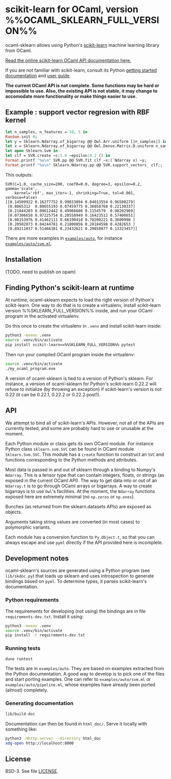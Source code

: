 # scikit-learn for OCaml, version %%OCAML_SKLEARN_FULL_VERSION%%

ocaml-sklearn allows using Python's
[scikit-learn](https://scikit-learn.org/) machine learning library
from OCaml.

[Read the online scikit-learn OCaml API documentation
here.](https://lehy.github.io/ocaml-sklearn/)

If you are not familiar with scikit-learn, consult its Python [getting
started documentation](https://scikit-learn.org/stable/getting_started.html)
and [user guide](https://scikit-learn.org/stable/user_guide.html).

**The current OCaml API is not complete. Some functions may be hard or
impossible to use. Also, the existing API is not stable, it may change
to accomodate more functionality or make things easier to use.**

## Example : support vector regresion with RBF kernel

```ocaml
let n_samples, n_features = 10, 5 in
Random.init 0;
let y = Sklearn.Ndarray.of_bigarray @@ Owl.Arr.uniform [|n_samples|] in
let x = Sklearn.Ndarray.of_bigarray @@ Owl.Dense.Matrix.D.uniform n_samples n_features in
let open Sklearn.Svm in
let clf = SVR.create ~c:1.0 ~epsilon:0.2 () in
Format.printf "%a\n" SVR.pp @@ SVR.fit clf ~x:(`Ndarray x) ~y;
Format.printf "%a\n" Sklearn.Ndarray.pp @@ SVR.support_vectors_ clf;;
```

This outputs:
```
SVR(C=1.0, cache_size=200, coef0=0.0, degree=3, epsilon=0.2, gamma='scale',
    kernel='rbf', max_iter=-1, shrinking=True, tol=0.001, verbose=False)
[[0.14509922 0.16277752 0.99033894 0.84013554 0.96508279]
 [0.8865312  0.80655193 0.07459775 0.36058768 0.22130337]
 [0.21844203 0.09612442 0.49908686 0.1154579  0.98202969]
 [0.07306658 0.97225754 0.20558949 0.16423512 0.57400651]
 [0.08153976 0.41462111 0.66190418 0.70208221 0.3600998 ]
 [0.20502873 0.04244781 0.21800856 0.28184598 0.4282653 ]
 [0.89211037 0.51466381 0.23432621 0.29850877 0.13323457]]
```

There are more examples in
[`examples/auto`](https://github.com/lehy/ocaml-sklearn/blob/master/examples/auto/),
for instance
[`examples/auto/svm.ml`](https://github.com/lehy/ocaml-sklearn/blob/master/examples/auto/svm.ml).

## Installation

(TODO, need to publish on opam)

## Finding Python's scikit-learn at runtime

At runtime, ocaml-sklearn expects to load the right version of
Python's scikit-learn. One way to do that is to create a virtualenv,
install scikit-learn version %%SKLEARN_FULL_VERSION%% inside, and run
your OCaml program in the activated virtualenv.

Do this once to create the virtualenv in `.venv` and install
scikit-learn inside:

```sh
python3 -mvenv .venv
source .venv/bin/activate
pip install scikit-learn==%%SKLEARN_FULL_VERSION%% pytest
```

Then run your compiled OCaml program inside the virtualenv:

```sh
source .venv/bin/activate
./my_ocaml_program.exe
```

A version of ocaml-sklearn is tied to a version of Python's
sklearn. For instance, a version of ocaml-sklearn for Python's
scikit-learn 0.22.2 will refuse to initialize (by throwing an
exception) if scikit-learn's version is not 0.22 (it can be 0.22.1,
0.22.2 or 0.22.2.post1).

## API

We attempt to bind all of scikit-learn's APIs. However, not all of the
APIs are currently tested, and some are probably hard to use or
unusable at the moment.

Each Python module or class gets its own OCaml module. For instance
Python class `sklearn.svm.SVC` can be found in OCaml module
`Sklearn.Svm.SVC`. This module has a `create` function to construct an
`SVC` and functions corresponding to the Python methods and
attributes.

Most data is passed in and out of sklearn through a binding to Numpy's
`Ndarray`. This is a tensor type that can contain integers, floats, or
strings (as exposed in the current OCaml API). The way to get data
into or out of an `Ndarray.t` is to go through OCaml arrays or
bigarrays. A way to create bigarrays is to use `Owl`'s facilities. At
the moment, the `Ndarray` functions exposed here are extremely minimal
(no `np.zeros` or `np.ones`).

Bunches (as returned from the sklearn.datasets APIs) are exposed as
objects.

Arguments taking string values are converted (in most cases) to
polymorphic variants.

Each module has a conversion function to `Py.Object.t`, so that you
can always escape and use `pyml` directly if the API provided here is
incomplete.

## Development notes

ocaml-sklearn's sources are generated using a Python program (see
`lib/skdoc.py`) that loads up sklearn and uses introspection to
generate bindings based on `pyml`. To determine types, it parses
scikit-learn's documentation.

### Python requirements

The requirements for developing (not using) the bindings are in file
`requirements-dev.txt`. Install it using:

~~~sh
python3 -mvenv .venv
source .venv/bin/activate
pip install -r requirements-dev.txt
~~~

### Running tests

~~~sh
dune runtest
~~~

The tests are in `examples/auto`. They are based on examples extracted
from the Python documentation. A good way to develop is to pick one of
the files and start porting examples. One can refer to
`examples/auto/svm.ml` or `examples/auto/pipeline.ml`, whose examples
have already been ported (almost) completely.

### Generating documentation

~~~sh
lib/build-doc
~~~

Documentation can then be found in `html_doc/`. Serve
it locally with something like:

~~~sh
python3 -mhttp.server --directory html_doc
xdg-open http://localhost:8000
~~~

## License

BSD-3. See file [LICENSE](LICENSE).
